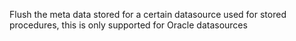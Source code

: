 Flush the meta data stored for a certain datasource used for stored procedures, this is only supported for Oracle datasources